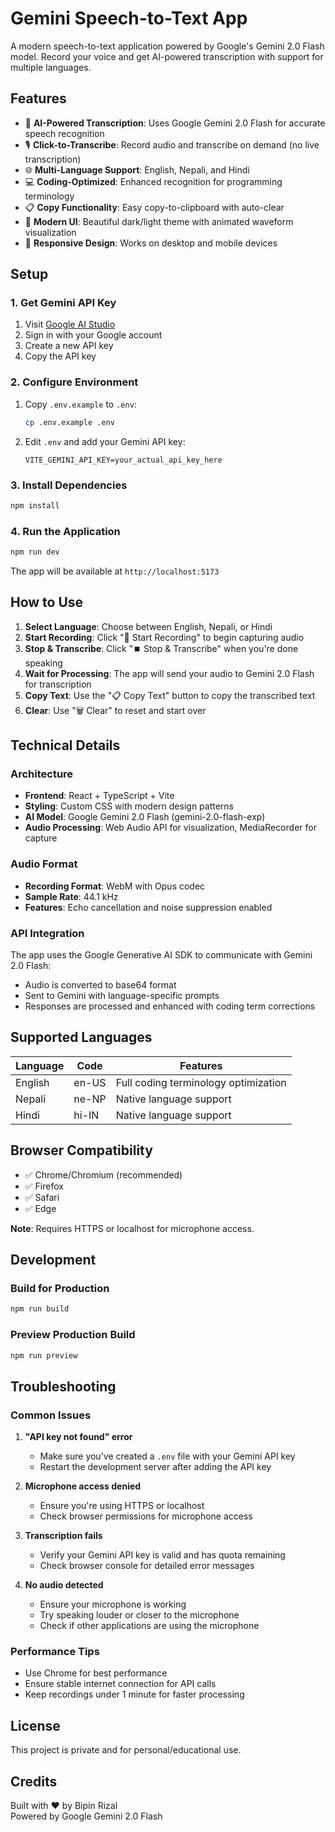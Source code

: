 # Gemini Speech-to-Text App

A modern speech-to-text application powered by Google's Gemini 2.0 Flash model. Record your voice and get AI-powered transcription with support for multiple languages.

## Features

- 🤖 **AI-Powered Transcription**: Uses Google Gemini 2.0 Flash for accurate speech recognition
- 🎙️ **Click-to-Transcribe**: Record audio and transcribe on demand (no live transcription)
- 🌐 **Multi-Language Support**: English, Nepali, and Hindi
- 💻 **Coding-Optimized**: Enhanced recognition for programming terminology
- 📋 **Copy Functionality**: Easy copy-to-clipboard with auto-clear
- 🎨 **Modern UI**: Beautiful dark/light theme with animated waveform visualization
- 📱 **Responsive Design**: Works on desktop and mobile devices

## Setup

### 1. Get Gemini API Key

1. Visit [Google AI Studio](https://makersuite.google.com/app/apikey)
2. Sign in with your Google account
3. Create a new API key
4. Copy the API key

### 2. Configure Environment

1. Copy `.env.example` to `.env`:
   ```bash
   cp .env.example .env
   ```

2. Edit `.env` and add your Gemini API key:
   ```
   VITE_GEMINI_API_KEY=your_actual_api_key_here
   ```

### 3. Install Dependencies

```bash
npm install
```

### 4. Run the Application

```bash
npm run dev
```

The app will be available at `http://localhost:5173`

## How to Use

1. **Select Language**: Choose between English, Nepali, or Hindi
2. **Start Recording**: Click "🎤 Start Recording" to begin capturing audio
3. **Stop & Transcribe**: Click "⏹️ Stop & Transcribe" when you're done speaking
4. **Wait for Processing**: The app will send your audio to Gemini 2.0 Flash for transcription
5. **Copy Text**: Use the "📋 Copy Text" button to copy the transcribed text
6. **Clear**: Use "🗑️ Clear" to reset and start over

## Technical Details

### Architecture

- **Frontend**: React + TypeScript + Vite
- **Styling**: Custom CSS with modern design patterns
- **AI Model**: Google Gemini 2.0 Flash (gemini-2.0-flash-exp)
- **Audio Processing**: Web Audio API for visualization, MediaRecorder for capture

### Audio Format

- **Recording Format**: WebM with Opus codec
- **Sample Rate**: 44.1 kHz
- **Features**: Echo cancellation and noise suppression enabled

### API Integration

The app uses the Google Generative AI SDK to communicate with Gemini 2.0 Flash:

- Audio is converted to base64 format
- Sent to Gemini with language-specific prompts
- Responses are processed and enhanced with coding term corrections

## Supported Languages

| Language | Code | Features |
|----------|------|----------|
| English | en-US | Full coding terminology optimization |
| Nepali | ne-NP | Native language support |
| Hindi | hi-IN | Native language support |

## Browser Compatibility

- ✅ Chrome/Chromium (recommended)
- ✅ Firefox
- ✅ Safari
- ✅ Edge

**Note**: Requires HTTPS or localhost for microphone access.

## Development

### Build for Production

```bash
npm run build
```

### Preview Production Build

```bash
npm run preview
```

## Troubleshooting

### Common Issues

1. **"API key not found" error**
   - Make sure you've created a `.env` file with your Gemini API key
   - Restart the development server after adding the API key

2. **Microphone access denied**
   - Ensure you're using HTTPS or localhost
   - Check browser permissions for microphone access

3. **Transcription fails**
   - Verify your Gemini API key is valid and has quota remaining
   - Check browser console for detailed error messages

4. **No audio detected**
   - Ensure your microphone is working
   - Try speaking louder or closer to the microphone
   - Check if other applications are using the microphone

### Performance Tips

- Use Chrome for best performance
- Ensure stable internet connection for API calls
- Keep recordings under 1 minute for faster processing

## License

This project is private and for personal/educational use.

## Credits

Built with ♥ by Bipin Rizal  
Powered by Google Gemini 2.0 Flash